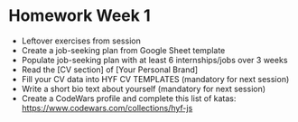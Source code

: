 # Homework Week 1

- Leftover exercises from session
- Create a job-seeking plan from Google Sheet template
- Populate job-seeking plan with at least 6 internships/jobs over 3 weeks
- Read the [CV section] of  [Your Personal Brand]
- Fill your CV data into HYF CV TEMPLATES (mandatory for next session)
- Write a short bio text about yourself (mandatory for next session)
- Create a CodeWars profile and complete this list of katas: https://www.codewars.com/collections/hyf-js
